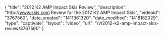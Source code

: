 {
    "title": "2012 K2 AMP Impact Skis Review",
    "description": "http:\/\/www.skis.com Review for the 2012 K2 AMP Impact Skis",
    "videoid": "3767560",
    "date_created": "1411361320",
    "date_modified": "1418182029",
    "type": "captivate",
    "layout": "video",
    "url": "\/v\/2012-k2-amp-impact-skis-review\/3767560"
}